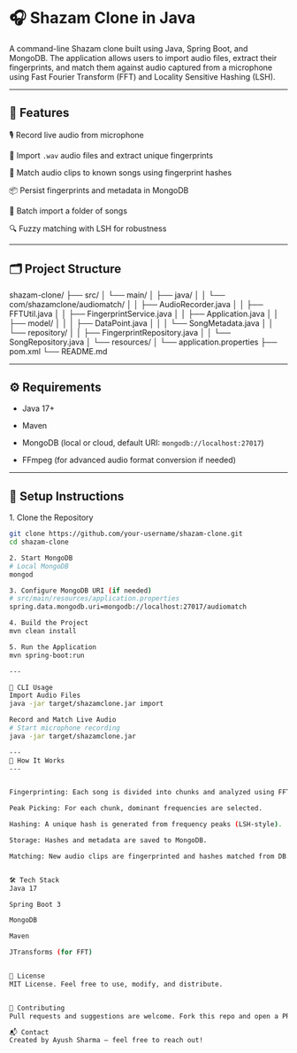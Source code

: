 # 🎧 Shazam Clone in Java

A command-line Shazam clone built using Java, Spring Boot, and MongoDB. The application allows users to import audio files, extract their fingerprints, and match them against audio captured from a microphone using Fast Fourier Transform (FFT) and Locality Sensitive Hashing (LSH).

---

## 🚀 Features

🎙️ Record live audio from microphone

🎼 Import `.wav` audio files and extract unique fingerprints

🧠 Match audio clips to known songs using fingerprint hashes

📦 Persist fingerprints and metadata in MongoDB

📁 Batch import a folder of songs

🔍 Fuzzy matching with LSH for robustness

---

## 🗂️ Project Structure

shazam-clone/
├── src/
│ └── main/
│ ├── java/
│ │ └── com/shazamclone/audiomatch/
│ │ ├── AudioRecorder.java
│ │ ├── FFTUtil.java
│ │ ├── FingerprintService.java
│ │ ├── Application.java
│ │ ├── model/
│ │ │ ├── DataPoint.java
│ │ │ └── SongMetadata.java
│ │ └── repository/
│ │ ├── FingerprintRepository.java
│ │ └── SongRepository.java
│ └── resources/
│ └── application.properties
├── pom.xml
└── README.md


---

## ⚙️ Requirements

* Java 17+

* Maven

* MongoDB (local or cloud, default URI: `mongodb://localhost:27017`)

* FFmpeg (for advanced audio format conversion if needed)

---

## 🔧 Setup Instructions

1\. Clone the Repository

```bash
git clone https://github.com/your-username/shazam-clone.git
cd shazam-clone

2. Start MongoDB
# Local MongoDB
mongod

3. Configure MongoDB URI (if needed)
# src/main/resources/application.properties
spring.data.mongodb.uri=mongodb://localhost:27017/audiomatch

4. Build the Project
mvn clean install

5. Run the Application
mvn spring-boot:run

---

🎤 CLI Usage
Import Audio Files
java -jar target/shazamclone.jar import

Record and Match Live Audio
# Start microphone recording
java -jar target/shazamclone.jar 

---
🧠 How It Works
---


Fingerprinting: Each song is divided into chunks and analyzed using FFT.

Peak Picking: For each chunk, dominant frequencies are selected.

Hashing: A unique hash is generated from frequency peaks (LSH-style).

Storage: Hashes and metadata are saved to MongoDB.

Matching: New audio clips are fingerprinted and hashes matched from DB.


🛠 Tech Stack
Java 17

Spring Boot 3

MongoDB

Maven

JTransforms (for FFT)


📜 License
MIT License. Feel free to use, modify, and distribute.


🤝 Contributing
Pull requests and suggestions are welcome. Fork this repo and open a PR!

📬 Contact
Created by Ayush Sharma — feel free to reach out!

